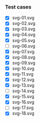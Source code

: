 ### Test cases

- [x] svg-01.svg
- [x] svg-02.svg
- [x] svg-03.svg
- [x] svg-04.svg
- [x] svg-05.svg
- [ ] svg-06.svg
- [x] svg-07.svg
- [x] svg-08.svg
- [x] svg-09.svg
- [x] svg-10.svg
- [x] svg-11.svg
- [x] svg-12.svg
- [x] svg-13.svg
- [ ] svg-14.svg
- [x] svg-15.svg
- [x] svg-16.svg
- [ ] svg-17.svg
- [x] svg-18.svg

